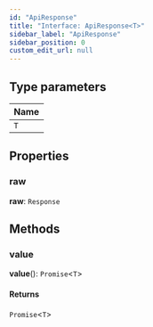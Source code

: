 ```yaml
---
id: "ApiResponse"
title: "Interface: ApiResponse<T>"
sidebar_label: "ApiResponse"
sidebar_position: 0
custom_edit_url: null
---
```


## Type parameters

| Name |
| :------ |
| `T` |

## Properties

### raw

 **raw**: `Response`

## Methods

### value

**value**(): `Promise`<`T`\>

#### Returns

`Promise`<`T`\>
